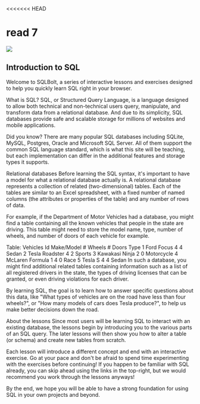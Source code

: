 <<<<<<< HEAD
# read 7

![](https://media.geeksforgeeks.org/wp-content/cdn-uploads/SQL-1024x341.png)
## Introduction to SQL
Welcome to SQLBolt, a series of interactive lessons and exercises designed to help you quickly learn SQL right in your browser.

What is SQL?
SQL, or Structured Query Language, is a language designed to allow both technical and non-technical users query, manipulate, and transform data from a relational database. And due to its simplicity, SQL databases provide safe and scalable storage for millions of websites and mobile applications.

Did you know?
There are many popular SQL databases including SQLite, MySQL, Postgres, Oracle and Microsoft SQL Server. All of them support the common SQL language standard, which is what this site will be teaching, but each implementation can differ in the additional features and storage types it supports.

Relational databases
Before learning the SQL syntax, it's important to have a model for what a relational database actually is. A relational database represents a collection of related (two-dimensional) tables. Each of the tables are similar to an Excel spreadsheet, with a fixed number of named columns (the attributes or properties of the table) and any number of rows of data.

For example, if the Department of Motor Vehicles had a database, you might find a table containing all the known vehicles that people in the state are driving. This table might need to store the model name, type, number of wheels, and number of doors of each vehicle for example.

Table: Vehicles
Id	Make/Model	# Wheels	# Doors	Type
1	Ford Focus	4	4	Sedan
2	Tesla Roadster	4	2	Sports
3	Kawakasi Ninja	2	0	Motorcycle
4	McLaren Formula 1	4	0	Race
5	Tesla S	4	4	Sedan
In such a database, you might find additional related tables containing information such as a list of all registered drivers in the state, the types of driving licenses that can be granted, or even driving violations for each driver.

By learning SQL, the goal is to learn how to answer specific questions about this data, like "What types of vehicles are on the road have less than four wheels?", or "How many models of cars does Tesla produce?", to help us make better decisions down the road.

About the lessons
Since most users will be learning SQL to interact with an existing database, the lessons begin by introducing you to the various parts of an SQL query. The later lessons will then show you how to alter a table (or schema) and create new tables from scratch.

Each lesson will introduce a different concept and end with an interactive exercise. Go at your pace and don't be afraid to spend time experimenting with the exercises before continuing! If you happen to be familiar with SQL already, you can skip ahead using the links in the top-right, but we would recommend you work through the lessons anyways!

By the end, we hope you will be able to have a strong foundation for using SQL in your own projects and beyond.
